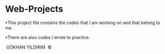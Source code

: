 # Web-Projects

•This project file contains the codes that I am working on and that belong to me.

•There are also codes I wrote to practice.

 GÖKHAN    YILDIRIM  
          ©
